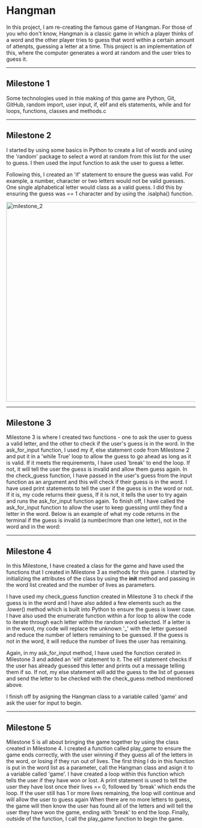 # Hangman
In this project, I am re-creating the famous game of Hangman. For those of you who don't know, Hangman is a classic game in which a player thinks of a word and the other player tries to guess that word within a certain amount of attenpts, guessing a letter at a time. This project is an implementation of this, where the computer generates a word at random and the user tries to guess it.

---

## Milestone 1
Some technologies used in thie making of this game are Python, Git, GitHub, random import, user input, if, elif and els statements, while and for loops, functions, classes and methods.c

---

## Milestone 2
I started by using some basics in Python to create a list of words and using the 'random' package to select a word at random from this list for the user to guess.
I then used the input function to ask the user to guess a letter.

Following this, I created an 'if' statement to ensure the guess was valid. For example, a number, character or two letters would not be valid guesses. One single alphabetical letter would class as a valid guess. I did this by ensuring the guess was == 1 character and by using the .isalpha() function.

<img width="531" alt="milestone_2" src="https://user-images.githubusercontent.com/117574774/204358053-3cdfa5ae-1fe6-444c-8223-a409d2641c64.png">

---
## Milestone 3
Milestone 3 is where I created two functions - one to ask the user to guess a valid letter, and the other to check if the user's guess is in the word.
In the ask_for_input function, I used my if, else statement code from Milestone 2 and put it in a 'while True' loop to allow the guess to go ahead as long as it is valid. If it meets the requirements, I have used 'break' to end the loop. If not, it will tell the user the guess is invalid and allow them guess again.
In the check_guess function, I have passed in the user's guess from the input function as an argument and this will check if their guess is in the word. I have used print statements to tell the user if the guess is in the word or not. If it is, my code returns their guess, If it is not, it tells the user to try again and runs the ask_for_input function again.
To finish off, I have called the ask_for_input function to allow the user to keep guessing until they find a letter in the word.
Below is an example of what my code returns in the terminal if the guess is invalid (a number/more than one letter), not in the word and in the word:



---
## Milestone 4
In this Milestone, I have created a class for the game and have used the functions that I created in Milestone 3 as methods for this game.
I started by initializing the attributes of the class by using the __init__ method and passing in the word list created and the number of lives as parameters.



I have used my check_guess function created in Milestone 3 to check if the guess is in the word and I have also added a few elements such as the .lower() method which is built into Python to ensure the guess is lower case. I have also used the enumerate function within a for loop to allow the code to iterate through each letter within the random word selected. If a letter is in the word, my code will replace the unknown '_' with the letter guessed and reduce the number of letters remaining to be guessed. If the guess is not in the word, it will reduce the number of lives the user has remaining.



Again, in my ask_for_input method, I have used the function cerated in Milestone 3 and added an 'elif' statement to it. The elif statement checks if the user has already guessed this letter and prints out a message telling them if so. If not, my else statement will add the guess to the list of guesses and send the letter to be checked with the check_guess method mentioned above.



I finish off by asigning the Hangman class to a variable called 'game' and ask the user for input to begin.



---
## Milestone 5
Milestone 5 is all about bringing the game together by using the class created in Milestone 4.
I created a function called play_game to ensure the game ends correctly, with the user winning if they guess all of the letters in the word, or losing if they run out of lives.
The first thing I do in this function is put in the word list as a parameter, call the Hangman class and asign it to a variable called 'game'. I have created a loop within this function which tells the user if they have won or lost. A print statement is used to tell the user they have lost once their lives == 0, followed by 'break' which ends the loop. If the user still has 1 or more lives remaining, the loop will continue and will allow the user to guess again When there are no more letters to guess, the game will then know the user has found all of the letters and will tell the user they have won the game, ending with 'break' to end the loop.
Finally, outside of the function, I call the play_game function to begin the game.





